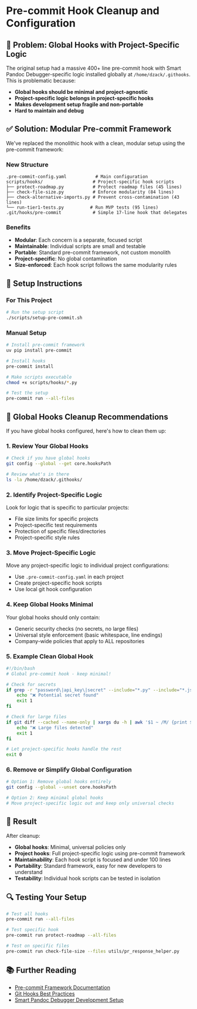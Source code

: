 # Pre-commit Hook Cleanup and Configuration

## 🧹 Problem: Global Hooks with Project-Specific Logic

The original setup had a massive 400+ line pre-commit hook with Smart Pandoc Debugger-specific logic installed globally at `/home/dzack/.githooks`. This is problematic because:

- **Global hooks should be minimal and project-agnostic**
- **Project-specific logic belongs in project-specific hooks**
- **Makes development setup fragile and non-portable**
- **Hard to maintain and debug**

## ✅ Solution: Modular Pre-commit Framework

We've replaced the monolithic hook with a clean, modular setup using the pre-commit framework:

### New Structure

```
.pre-commit-config.yaml           # Main configuration
scripts/hooks/                   # Project-specific hook scripts
├── protect-roadmap.py           # Protect roadmap files (45 lines)
├── check-file-size.py           # Enforce modularity (84 lines)
├── check-alternative-imports.py # Prevent cross-contamination (43 lines)
└── run-tier1-tests.py          # Run MVP tests (95 lines)
.git/hooks/pre-commit            # Simple 17-line hook that delegates
```

### Benefits

- **Modular**: Each concern is a separate, focused script
- **Maintainable**: Individual scripts are small and testable
- **Portable**: Standard pre-commit framework, not custom monolith
- **Project-specific**: No global contamination
- **Size-enforced**: Each hook script follows the same modularity rules

## 🔧 Setup Instructions

### For This Project

```bash
# Run the setup script
./scripts/setup-pre-commit.sh
```

### Manual Setup

```bash
# Install pre-commit framework
uv pip install pre-commit

# Install hooks
pre-commit install

# Make scripts executable
chmod +x scripts/hooks/*.py

# Test the setup
pre-commit run --all-files
```

## 🧹 Global Hooks Cleanup Recommendations

If you have global hooks configured, here's how to clean them up:

### 1. Review Your Global Hooks

```bash
# Check if you have global hooks
git config --global --get core.hooksPath

# Review what's in there
ls -la /home/dzack/.githooks/
```

### 2. Identify Project-Specific Logic

Look for logic that is specific to particular projects:
- File size limits for specific projects
- Project-specific test requirements
- Protection of specific files/directories
- Project-specific style rules

### 3. Move Project-Specific Logic

Move any project-specific logic to individual project configurations:
- Use `.pre-commit-config.yaml` in each project
- Create project-specific hook scripts
- Use local git hook configuration

### 4. Keep Global Hooks Minimal

Your global hooks should only contain:
- Generic security checks (no secrets, no large files)
- Universal style enforcement (basic whitespace, line endings)
- Company-wide policies that apply to ALL repositories

### 5. Example Clean Global Hook

```bash
#!/bin/bash
# Global pre-commit hook - keep minimal!

# Check for secrets
if grep -r "password\|api_key\|secret" --include="*.py" --include="*.js" .; then
    echo "❌ Potential secret found"
    exit 1
fi

# Check for large files
if git diff --cached --name-only | xargs du -h | awk '$1 ~ /M/ {print $2}'; then
    echo "❌ Large files detected"
    exit 1
fi

# Let project-specific hooks handle the rest
exit 0
```

### 6. Remove or Simplify Global Configuration

```bash
# Option 1: Remove global hooks entirely
git config --global --unset core.hooksPath

# Option 2: Keep minimal global hooks
# Move project-specific logic out and keep only universal checks
```

## 🎯 Result

After cleanup:
- **Global hooks**: Minimal, universal policies only
- **Project hooks**: Full project-specific logic using pre-commit framework
- **Maintainability**: Each hook script is focused and under 100 lines
- **Portability**: Standard framework, easy for new developers to understand
- **Testability**: Individual hook scripts can be tested in isolation

## 🔍 Testing Your Setup

```bash
# Test all hooks
pre-commit run --all-files

# Test specific hook
pre-commit run protect-roadmap --all-files

# Test on specific files
pre-commit run check-file-size --files utils/pr_response_helper.py
```

## 📚 Further Reading

- [Pre-commit Framework Documentation](https://pre-commit.com/)
- [Git Hooks Best Practices](https://git-scm.com/book/en/v2/Customizing-Git-Git-Hooks)
- [Smart Pandoc Debugger Development Setup](setup.md)
